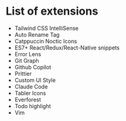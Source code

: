 # List of extensions

- Tailwind CSS IntelliSense
- Auto Rename Tag
- Catppuccin Noctic Icons
- ES7+ React/Redux/React-Native snippets
- Error Lens
- Git Graph
- Github Copilot
- Prittier
- Custom UI Style
- Claude Code
- Tabler Icons
- Everforest
- Todo highlight
- Vim
